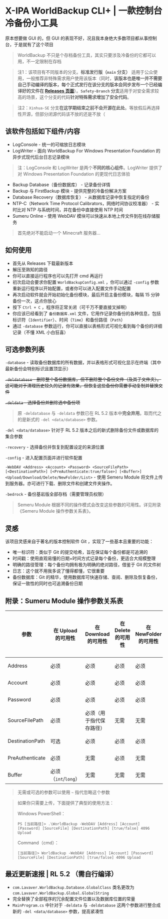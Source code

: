 ﻿# X-IPA WorldBackup CLI+ | 一款控制台冷备份小工具

原本想要做 GUI 的，但 GUI 的表现不好，况且我本身绝大多数项目都从事控制台，于是就有了这个项目

> WorldBackup 不只是个存档备份工具，其实只要涉及冷备份的它都可以用，不一定限制在存档

> 注1：该项目有不同版本的分支。**标准发行版（`main` 分支）** 适用于公众使用，一般推荐非特殊需求用户使用该版本（同时，**该版本也是唯一并不需要自己手动编译的版本，每个正式发行在该分支的版本会同步发布一个已经编译好的文件在 [Releases 页面](https://github.com/Lavaver/WorldBackup/releases)**）。**`Safety-Branch` 分支**适用于对安全需求较高的场景，这个分支的代码**针对特殊需求增加了安全代码**。

> 注2：`Xinhua-SE` 分支**在这学期结束之前不会开源在此处**。等放假后再选择性开源，但部分闭源代码该不放的还是不放（

## 该软件包括如下组件/内容

- LogConsole - 统一的可缩放日志模块
- LogWriter - 面向 WorldBackup For Windows Presentation Foundation 的异步式现代后台日志记录模块

> 注：LogConsole 和 LogWriter 是两个**不同的核心组件**。LogWriter 提供了对 Windows Presentation Foundation 的更现代日志体验

- Backup Database（备份数据库） - 记录备份详情
- Backup 与 FirstBackup 模块 - 提供完整的冷备份解决方案
- Database Recovery（数据库恢复） - 从数据库记录中恢复指定的备份
- NTP-C（Network Time Protocol Calibrators，网络时间协议校准器） - 实时比对 NTP 与系统时间，并在备份中直接使用 NTP 时间
- Sumeru Online - 使用 WebDAV 模块可以快速从本地上传文件到在线存储服务

> 首先绝对不能启动一个 Minecraft 服务器...

## 如何使用

- 首先从 Releases 下载最新版本
- 解压至熟知的路径
- 你可以直接运行程序也可以先打开 cmd 再运行
- 初次启动会要求你配置 `WorldBackupConfig.xml` ，你可以通过 `-config` 参数重新运行程序以开始配置，或者你可以进入配置文件手动配置
- 再次启动软件就会开始初始化备份模块，最后开启主备份模块，每隔 15 分钟备份一次，这点你放心
- 按下 `Ctrl + C` ，程序将正常关闭（可千万不要直接叉掉啊）
- 你应该已经看到了 `备份数据库.xml` 文件，它用作记录你备份的各种信息，包括标识符（`Identifier`）、时间（`Time`）和备份路径（`Path`）
- 通过 `-database` 参数运行，你可以直接以表格形式可视化看到每个备份的详细记录（不懂 XML 小白狂喜）

## 可选参数列表

`-database` - 读取备份数据库的所有数据，并以表格形式可视化显示在终端（其中最新备份会特别标识且置顶显示）

~~`-deldatabase` - 删除整个备份数据库，但不删除整个备份文件（及其子文件夹）。这可能对于清理历史较久的记录有效果，但恢复这些备份你需要手动复制并替换文件~~

~~`-deldata` - 选择备份并删除选中备份项~~

> 原 `-deldatabase` 与 `-deldata` 参数已在 RL 5.2 版本中**完全弃用**。取而代之的是新式的 `-del <data/database>` 参数。

`-del <data/database>` 针对于 RL 5.2 版本之后的新式删除备份文件或数据库的集合参数

`-recovery` - 选择备份并恢复到配置设定的来源位置

`-config` - 进入配置页面并进行软件配置

`-WebDAV <Address> <Account> <Password> <SourceFilePath> [<DestinationPath>] [<PreAuthenticate:true/false>] [<Buffer>] <Upload/Download/Delete/NewFolder/List>` - 使用 Semeru Module 将文件上传到服务器。亦可进行下载、删除文件和创建文件夹操作。

`-bedrock` - 备份基岩版全部存档（需要管理员权限）

> Semeru Module 根据不同的操作模式会改变这些参数的可用性。详见附录《Semeru Module 操作参数关系表》。

## 灵感

该项目灵感来自于著名的版本控制软件 Git ，实现了一些基本且重要的功能：

- 唯一标识符：类似于 Git 的提交哈希，旨在保证每个备份都是可追溯的
- 时间戳：使用直观易懂的日期+时间方式记录每个备份，更适合大规模整理
- 明确的路径管理：每个备份均拥有极为明确的绝对路径，借鉴于 Git 的文件树
- 日志：这个就不用我多说了懂得都懂，它很重要
- 备份数据库：Git 的精华，使用数据库可快速存储、查阅、删除及恢复备份，保证一致性的同时也可追溯备份日期

## 附录：Sumeru Module 操作参数关系表

| 参数 | 在 Upload 的可用性 | 在 Download 的可用性 | 在 Delete 的可用性 | 在 NewFolder 的可用性 | 在 List 的可用性 |
| --- | --- | --- | --- | --- | --- |
| Address | 必须 | 必须 | 必须 | 必须 | 必须 |
| Account | 必须 | 必须 | 必须 | 必须 | 必须 |
| Password | 必须 | 必须 | 必须 | 必须 | 必须 |
| SourceFilePath | 必须 | 必须（用于指代保存路径） | 无需 | 无需 | 无需 |
| DestinationPath | 可选 | 必须 | 必须 | 必须 | 无需 |
| PreAuthenticate | 必须 | 无需 | 必须 | 无需 | 无需 |
| Buffer | 必须（`int`/`long`） | 无需 | 无需 | 无需 | 无需 |

> 无需或可选的参数可以使用 `~` 指代忽略这个参数

> 如果你只需要上传，下面提供了典型的使用方法：
>
> Windows PowerShell：
> ```shell
> PS [当前路径]> .\WorldBackup -WebDAV [Address] [Account] [Password] [SourceFile] [DestinationPath] [true/false] 4096 Upload
>```
> Command（cmd）：
>```shell
> [当前路径]> WorldBackup -WebDAV [Address] [Account] [Password] [SourceFile] [DestinationPath] [true/false] 4096 Upload
>```

## 最近更新速报 | RL 5.2 （需自行编译）

- `com.Lavaver.WorldBackup.Database.GlobalClass` 类名更改为 `com.Lavaver.WorldBackup.Global.GlobalString`
- 完全替换了全部程序的冗余配置文件位置以及数据库位置的常量
- `MainProgram.cs` 中针对于 `-deldata` 与 `-deldatabase` 这两个参数进行整合成新的 `-del <data/database>` 参数，提高紧凑性